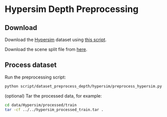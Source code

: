 # Hypersim Depth Preprocessing

## Download

Download the [Hypersim](https://github.com/apple/ml-hypersim) dataset using [this script](https://github.com/apple/ml-hypersim/blob/20f398f4387aeca73175494d6a2568f37f372150/code/python/tools/dataset_download_images.py).

Download the scene split file from [here](https://github.com/apple/ml-hypersim/blob/main/evermotion_dataset/analysis/metadata_images_split_scene_v1.csv).

## Process dataset

Run the preprocessing script:

```bash
python script/dataset_preprocess_depth/hypersim/preprocess_hypersim.py --split_csv /path/to/metadata_images_split_scene_v1.csv
```

(optional) Tar the processed data, for example:

```bash
cd data/Hypersim/processed/train
tar -cf ../../hypersim_processed_train.tar .
```

